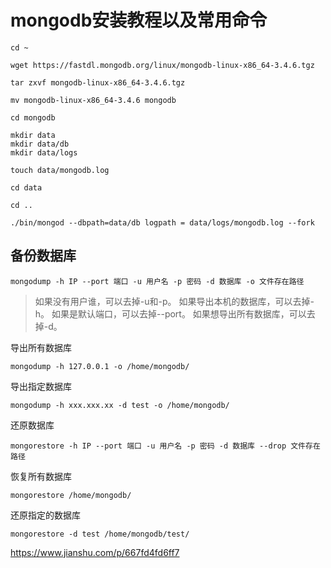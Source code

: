 # mongodb安装教程以及常用命令

```shell
cd ~

wget https://fastdl.mongodb.org/linux/mongodb-linux-x86_64-3.4.6.tgz

tar zxvf mongodb-linux-x86_64-3.4.6.tgz

mv mongodb-linux-x86_64-3.4.6 mongodb

cd mongodb

mkdir data
mkdir data/db
mkdir data/logs

touch data/mongodb.log

cd data

cd ..

./bin/mongod --dbpath=data/db logpath = data/logs/mongodb.log --fork
```

## 备份数据库

```
mongodump -h IP --port 端口 -u 用户名 -p 密码 -d 数据库 -o 文件存在路径  
```

> 如果没有用户谁，可以去掉-u和-p。
如果导出本机的数据库，可以去掉-h。
如果是默认端口，可以去掉--port。
如果想导出所有数据库，可以去掉-d。


导出所有数据库

```
mongodump -h 127.0.0.1 -o /home/mongodb/
```

导出指定数据库

```
mongodump -h xxx.xxx.xx -d test -o /home/mongodb/
```

还原数据库

```
mongorestore -h IP --port 端口 -u 用户名 -p 密码 -d 数据库 --drop 文件存在路径 
```

恢复所有数据库
```
mongorestore /home/mongodb/
```

还原指定的数据库

```
mongorestore -d test /home/mongodb/test/ 
```



https://www.jianshu.com/p/667fd4fd6ff7